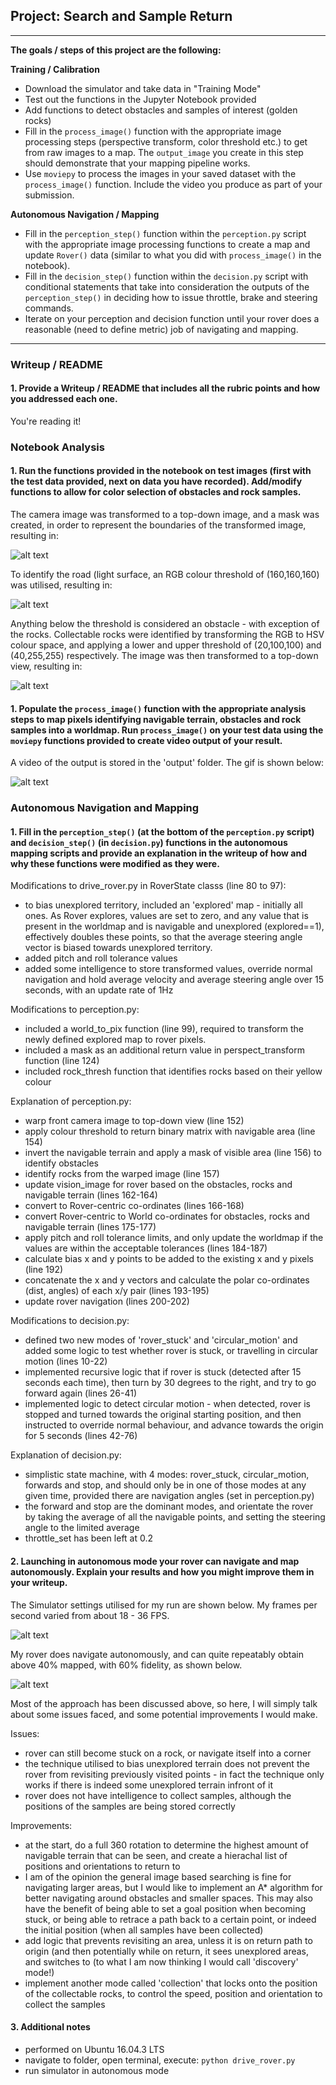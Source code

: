 ## Project: Search and Sample Return

---

**The goals / steps of this project are the following:**  

**Training / Calibration**  

* Download the simulator and take data in "Training Mode"
* Test out the functions in the Jupyter Notebook provided
* Add functions to detect obstacles and samples of interest (golden rocks)
* Fill in the `process_image()` function with the appropriate image processing steps (perspective transform, color threshold etc.) to get from raw images to a map.  The `output_image` you create in this step should demonstrate that your mapping pipeline works.
* Use `moviepy` to process the images in your saved dataset with the `process_image()` function.  Include the video you produce as part of your submission.

**Autonomous Navigation / Mapping**

* Fill in the `perception_step()` function within the `perception.py` script with the appropriate image processing functions to create a map and update `Rover()` data (similar to what you did with `process_image()` in the notebook). 
* Fill in the `decision_step()` function within the `decision.py` script with conditional statements that take into consideration the outputs of the `perception_step()` in deciding how to issue throttle, brake and steering commands. 
* Iterate on your perception and decision function until your rover does a reasonable (need to define metric) job of navigating and mapping.  

[//]: # (Image References)

[image1]: ./writeup_images/transformed.png
[image2]: ./writeup_images/thresholded.png
[image3]: ./writeup_images/rock_transform.png
[image4]: ./writeup_images/gif.gif
[image5]: ./writeup_images/settings.png
[image6]: ./writeup_images/rover.png

---
### Writeup / README

#### 1. Provide a Writeup / README that includes all the rubric points and how you addressed each one.

You're reading it!

### Notebook Analysis
#### 1. Run the functions provided in the notebook on test images (first with the test data provided, next on data you have recorded). Add/modify functions to allow for color selection of obstacles and rock samples.
The camera image was transformed to a top-down image, and a mask was created, in order to represent the boundaries of the transformed image, resulting in:

![alt text][image1]

To identify the road (light surface, an RGB colour threshold of (160,160,160) was utilised, resulting in:

![alt text][image2]

Anything below the threshold is considered an obstacle - with exception of the rocks. Collectable rocks were identified by transforming the RGB to HSV colour space, and applying a lower and upper threshold of (20,100,100) and (40,255,255) respectively. The image was then transformed to a top-down view, resulting in:

![alt text][image3]

#### 1. Populate the `process_image()` function with the appropriate analysis steps to map pixels identifying navigable terrain, obstacles and rock samples into a worldmap.  Run `process_image()` on your test data using the `moviepy` functions provided to create video output of your result. 
A video of the output is stored in the 'output' folder. The gif is shown below:

![alt text][image4]

### Autonomous Navigation and Mapping

#### 1. Fill in the `perception_step()` (at the bottom of the `perception.py` script) and `decision_step()` (in `decision.py`) functions in the autonomous mapping scripts and provide an explanation in the writeup of how and why these functions were modified as they were.

Modifications to drive_rover.py in RoverState classs (line 80 to 97):
* to bias unexplored territory, included an 'explored' map - initially all ones. As Rover explores, values are set to zero, and any value that is present in the worldmap and is navigable and unexplored (explored==1), effectively doubles these points, so that the average steering angle vector is biased towards unexplored territory.
* added pitch and roll tolerance values
* added some intelligence to store transformed values, override normal navigation and hold average velocity and average steering angle over 15 seconds, with an update rate of 1Hz

Modifications to perception.py:
* included a world_to_pix function (line 99), required to transform the newly defined explored map to rover pixels.
* included a mask as an additional return value in perspect_transform function (line 124)
* included rock_thresh function that identifies rocks based on their yellow colour

Explanation of perception.py:
* warp front camera image to top-down view (line 152)
* apply colour threshold to return binary matrix with navigable area (line 154)
* invert the navigable terrain and apply a mask of visible area (line 156) to identify obstacles
* identify rocks from the warped image (line 157)
* update vision_image for rover based on the obstacles, rocks and navigable terrain (lines 162-164)
* convert to Rover-centric co-ordinates (lines 166-168)
* convert Rover-centric to World co-ordinates for obstacles, rocks and navigable terrain (lines 175-177)
* apply pitch and roll tolerance limits, and only update the worldmap if the values are within the acceptable tolerances (lines 184-187)
* calculate bias x and y points to be added to the existing x and y pixels (line 192)
* concatenate the x and y vectors and calculate the polar co-ordinates (dist, angles) of each x/y pair (lines 193-195)
* update rover navigation (lines 200-202)

Modifications to decision.py:
* defined two new modes of 'rover_stuck' and 'circular_motion' and added some logic to test whether rover is stuck, or travelling in circular motion (lines 10-22)
* implemented recursive logic that if rover is stuck (detected after 15 seconds each time), then turn by 30 degrees to the right, and try to go forward again (lines 26-41)
* implemented logic to detect circular motion - when detected, rover is stopped and turned towards the original starting position, and then instructed to override normal behaviour, and advance towards the origin for 5 seconds (lines 42-76)

Explanation of decision.py:
* simplistic state machine, with 4 modes: rover_stuck, circular_motion, forwards and stop, and should only be in one of those modes at any given time, provided there are navigation angles (set in perception.py)
* the forward and stop are the dominant modes, and orientate the rover by taking the average of all the navigable points, and setting the steering angle to the limited average
* throttle_set has been left at 0.2

#### 2. Launching in autonomous mode your rover can navigate and map autonomously.  Explain your results and how you might improve them in your writeup.

The Simulator settings utilised for my run are shown below. My frames per second varied from about 18 - 36 FPS.

![alt text][image5]

My rover does navigate autonomously, and can quite repeatably obtain above 40% mapped, with 60% fidelity, as shown below.

![alt text][image6]

Most of the approach has been discussed above, so here, I will simply talk about some issues faced, and some potential improvements I would make.

Issues:
* rover can still become stuck on a rock, or navigate itself into a corner
* the technique utilised to bias unexplored terrain does not prevent the rover from revisiting previously visited points - in fact the technique only works if there is indeed some unexplored terrain infront of it
* rover does not have intelligence to collect samples, although the positions of the samples are being stored correctly

Improvements:
* at the start, do a full 360 rotation to determine the highest amount of navigable terrain that can be seen, and create a hierachal list of positions and orientations to return to
* I am of the opinion the general image based searching is fine for navigating larger areas, but I would like to implement an A* algorithm for better navigating around obstacles and smaller spaces. This may also have the benefit of being able to set a goal position when becoming stuck, or being able to retrace a path back to a certain point, or indeed the initial position (when all samples have been collected)
* add logic that prevents revisiting an area, unless it is on return path to origin (and then potentially while on return, it sees unexplored areas, and switches to (to what I am now thinking I would call 'discovery' mode!)
* implement another mode called 'collection' that locks onto the position of the collectable rocks, to control the speed, position and orientation to collect the samples

#### 3. Additional notes
* performed on Ubuntu 16.04.3 LTS
* navigate to folder, open terminal, execute:
`python drive_rover.py`
* run simulator in autonomous mode
